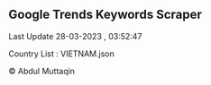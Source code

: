 

## Google Trends Keywords Scraper 
 
Last Update 28-03-2023 , 03:52:47

Country List :
VIETNAM.json



© Abdul Muttaqin 
